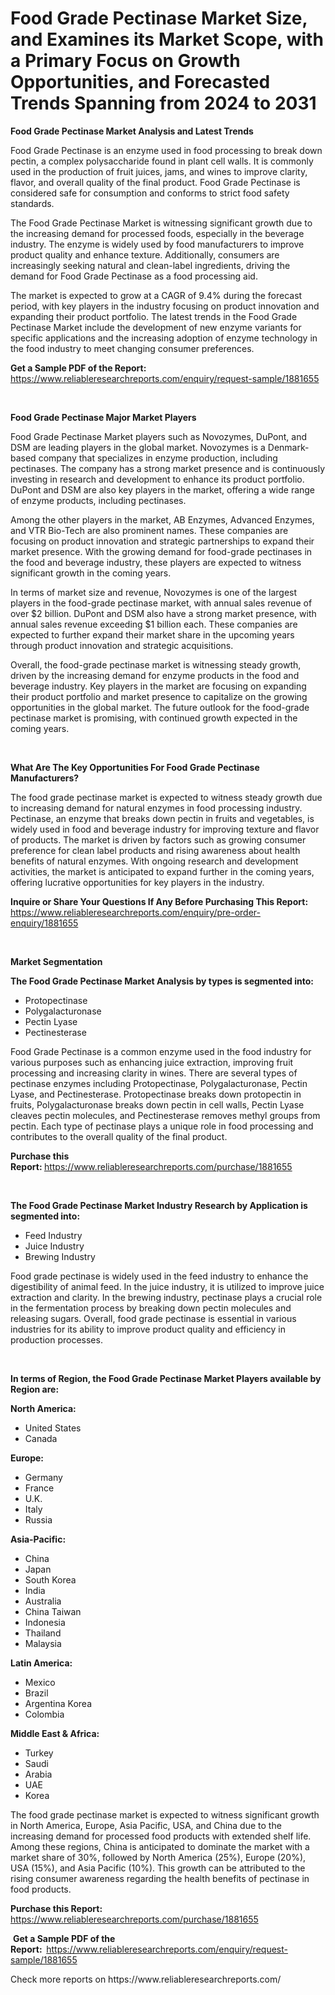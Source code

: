 <p><h1>Food Grade Pectinase Market Size, and Examines its Market Scope, with a Primary Focus on Growth Opportunities, and Forecasted Trends Spanning from 2024 to 2031</h1></p><p><strong>Food Grade Pectinase Market Analysis and Latest Trends</strong></p>
<p><p>Food Grade Pectinase is an enzyme used in food processing to break down pectin, a complex polysaccharide found in plant cell walls. It is commonly used in the production of fruit juices, jams, and wines to improve clarity, flavor, and overall quality of the final product. Food Grade Pectinase is considered safe for consumption and conforms to strict food safety standards.</p><p>The Food Grade Pectinase Market is witnessing significant growth due to the increasing demand for processed foods, especially in the beverage industry. The enzyme is widely used by food manufacturers to improve product quality and enhance texture. Additionally, consumers are increasingly seeking natural and clean-label ingredients, driving the demand for Food Grade Pectinase as a food processing aid.</p><p>The market is expected to grow at a CAGR of 9.4% during the forecast period, with key players in the industry focusing on product innovation and expanding their product portfolio. The latest trends in the Food Grade Pectinase Market include the development of new enzyme variants for specific applications and the increasing adoption of enzyme technology in the food industry to meet changing consumer preferences.</p></p>
<p><strong>Get a Sample PDF of the Report:&nbsp;</strong> <a href="https://www.reliableresearchreports.com/enquiry/request-sample/1881655">https://www.reliableresearchreports.com/enquiry/request-sample/1881655</a></p>
<p>&nbsp;</p>
<p><strong>Food Grade Pectinase Major Market Players</strong></p>
<p><p>Food Grade Pectinase Market players such as Novozymes, DuPont, and DSM are leading players in the global market. Novozymes is a Denmark-based company that specializes in enzyme production, including pectinases. The company has a strong market presence and is continuously investing in research and development to enhance its product portfolio. DuPont and DSM are also key players in the market, offering a wide range of enzyme products, including pectinases.</p><p>Among the other players in the market, AB Enzymes, Advanced Enzymes, and VTR Bio-Tech are also prominent names. These companies are focusing on product innovation and strategic partnerships to expand their market presence. With the growing demand for food-grade pectinases in the food and beverage industry, these players are expected to witness significant growth in the coming years.</p><p>In terms of market size and revenue, Novozymes is one of the largest players in the food-grade pectinase market, with annual sales revenue of over $2 billion. DuPont and DSM also have a strong market presence, with annual sales revenue exceeding $1 billion each. These companies are expected to further expand their market share in the upcoming years through product innovation and strategic acquisitions.</p><p>Overall, the food-grade pectinase market is witnessing steady growth, driven by the increasing demand for enzyme products in the food and beverage industry. Key players in the market are focusing on expanding their product portfolio and market presence to capitalize on the growing opportunities in the global market. The future outlook for the food-grade pectinase market is promising, with continued growth expected in the coming years.</p></p>
<p>&nbsp;</p>
<p><strong>What Are The Key Opportunities For Food Grade Pectinase Manufacturers?</strong></p>
<p><p>The food grade pectinase market is expected to witness steady growth due to increasing demand for natural enzymes in food processing industry. Pectinase, an enzyme that breaks down pectin in fruits and vegetables, is widely used in food and beverage industry for improving texture and flavor of products. The market is driven by factors such as growing consumer preference for clean label products and rising awareness about health benefits of natural enzymes. With ongoing research and development activities, the market is anticipated to expand further in the coming years, offering lucrative opportunities for key players in the industry.</p></p>
<p><strong>Inquire or Share Your Questions If Any Before Purchasing This Report:</strong> <a href="https://www.reliableresearchreports.com/enquiry/pre-order-enquiry/1881655">https://www.reliableresearchreports.com/enquiry/pre-order-enquiry/1881655</a></p>
<p>&nbsp;</p>
<p><strong>Market Segmentation</strong></p>
<p><strong>The Food Grade Pectinase Market Analysis by types is segmented into:</strong></p>
<p><ul><li>Protopectinase</li><li>Polygalacturonase</li><li>Pectin Lyase</li><li>Pectinesterase</li></ul></p>
<p><p>Food Grade Pectinase is a common enzyme used in the food industry for various purposes such as enhancing juice extraction, improving fruit processing and increasing clarity in wines. There are several types of pectinase enzymes including Protopectinase, Polygalacturonase, Pectin Lyase, and Pectinesterase. Protopectinase breaks down protopectin in fruits, Polygalacturonase breaks down pectin in cell walls, Pectin Lyase cleaves pectin molecules, and Pectinesterase removes methyl groups from pectin. Each type of pectinase plays a unique role in food processing and contributes to the overall quality of the final product.</p></p>
<p><strong>Purchase this Report:&nbsp;</strong><a href="https://www.reliableresearchreports.com/purchase/1881655">https://www.reliableresearchreports.com/purchase/1881655</a></p>
<p>&nbsp;</p>
<p><strong>The Food Grade Pectinase Market Industry Research by Application is segmented into:</strong></p>
<p><ul><li>Feed Industry</li><li>Juice Industry</li><li>Brewing Industry</li></ul></p>
<p><p>Food grade pectinase is widely used in the feed industry to enhance the digestibility of animal feed. In the juice industry, it is utilized to improve juice extraction and clarity. In the brewing industry, pectinase plays a crucial role in the fermentation process by breaking down pectin molecules and releasing sugars. Overall, food grade pectinase is essential in various industries for its ability to improve product quality and efficiency in production processes.</p></p>
<p>&nbsp;</p>
<p><strong>In terms of Region, the Food Grade Pectinase Market Players available by Region are:</strong></p>
<p>
    <p> <strong> North America: </strong>
        <ul>
            <li>United States</li>
            <li>Canada</li>
        </ul>
        </p> 
    <p> <strong> Europe: </strong>
        <ul>
            <li>Germany</li>
            <li>France</li>
            <li>U.K.</li>
            <li>Italy</li>
            <li>Russia</li>
        </ul>
        </p> 
    <p> <strong> Asia-Pacific: </strong>
        <ul>
            <li>China</li>
            <li>Japan</li>
            <li>South Korea</li>
            <li>India</li>
            <li>Australia</li>
            <li>China Taiwan</li>
            <li>Indonesia</li>
            <li>Thailand</li>
            <li>Malaysia</li>
        </ul>
        </p> 
    <p> <strong> Latin America: </strong>
        <ul>
            <li>Mexico</li>
            <li>Brazil</li>
            <li>Argentina Korea</li>
            <li>Colombia</li>
        </ul>
        </p> 
    <p> <strong> Middle East & Africa: </strong>
        <ul>
            <li>Turkey</li>
            <li>Saudi</li>
            <li>Arabia</li>
            <li>UAE</li>
            <li>Korea</li>
        </ul>
    </p>
    </p>
<p><p>The food grade pectinase market is expected to witness significant growth in North America, Europe, Asia Pacific, USA, and China due to the increasing demand for processed food products with extended shelf life. Among these regions, China is anticipated to dominate the market with a market share of 30%, followed by North America (25%), Europe (20%), USA (15%), and Asia Pacific (10%). This growth can be attributed to the rising consumer awareness regarding the health benefits of pectinase in food products.</p></p>
<p><strong>Purchase this Report: </strong><a href="https://www.reliableresearchreports.com/purchase/1881655">https://www.reliableresearchreports.com/purchase/1881655</a></p>
<p>&nbsp;<strong>Get a Sample PDF of the Report:&nbsp;&nbsp;</strong><a href="https://www.reliableresearchreports.com/enquiry/request-sample/1881655">https://www.reliableresearchreports.com/enquiry/request-sample/1881655</a></p>
<p><strong></strong></p>
<p>Check more reports on https://www.reliableresearchreports.com/</p>